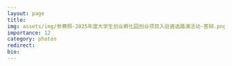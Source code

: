 ```yaml
---
layout: page
title: 
img: assets/img/参赛照-2025年度大学生创业孵化园创业项目入驻遴选路演活动-答辩.png
importance: 12
category: photos
redirect:
bio: 
---
```

